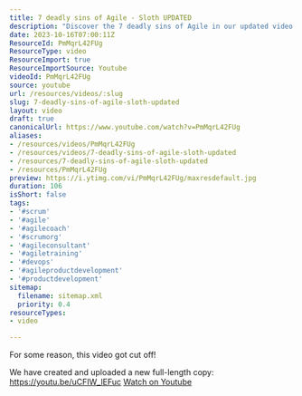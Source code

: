 ```yaml
---
title: 7 deadly sins of Agile - Sloth UPDATED
description: "Discover the 7 deadly sins of Agile in our updated video! Don't miss the full-length version here: https://youtu.be/uCFIW_lEFuc."
date: 2023-10-16T07:00:11Z
ResourceId: PmMqrL42FUg
ResourceType: video
ResourceImport: true
ResourceImportSource: Youtube
videoId: PmMqrL42FUg
source: youtube
url: /resources/videos/:slug
slug: 7-deadly-sins-of-agile-sloth-updated
layout: video
draft: true
canonicalUrl: https://www.youtube.com/watch?v=PmMqrL42FUg
aliases:
- /resources/videos/PmMqrL42FUg
- /resources/videos/7-deadly-sins-of-agile-sloth-updated
- /resources/7-deadly-sins-of-agile-sloth-updated
- /resources/PmMqrL42FUg
preview: https://i.ytimg.com/vi/PmMqrL42FUg/maxresdefault.jpg
duration: 106
isShort: false
tags:
- '#scrum'
- '#agile'
- '#agilecoach'
- '#scrumorg'
- '#agileconsultant'
- '#agiletraining'
- '#devops'
- '#agileproductdevelopment'
- '#productdevelopment'
sitemap:
  filename: sitemap.xml
  priority: 0.4
resourceTypes:
- video

---
```

 For some reason, this video got cut off! 

We have created and uploaded a new full-length copy:  https://youtu.be/uCFIW_lEFuc 
 [Watch on Youtube](https://www.youtube.com/watch?v=PmMqrL42FUg)
